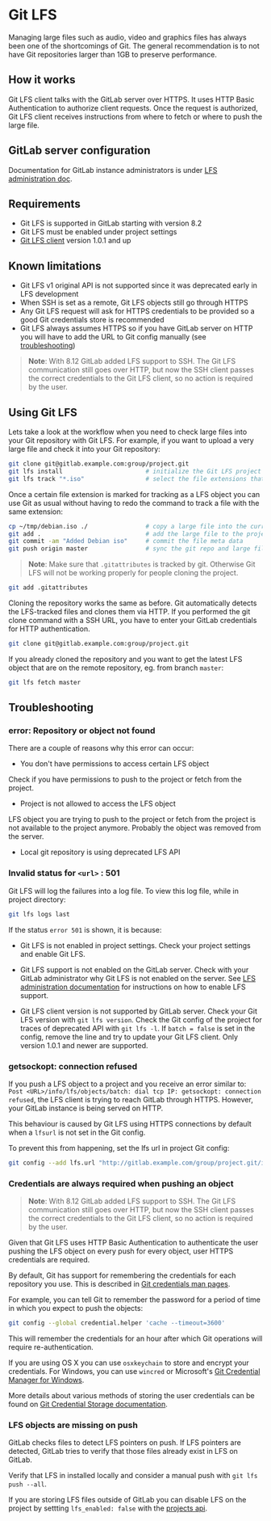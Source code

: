 # Git LFS

Managing large files such as audio, video and graphics files has always been one
of the shortcomings of Git. The general recommendation is to not have Git repositories
larger than 1GB to preserve performance.

## How it works

Git LFS client talks with the GitLab server over HTTPS. It uses HTTP Basic Authentication
to authorize client requests. Once the request is authorized, Git LFS client receives
instructions from where to fetch or where to push the large file.

## GitLab server configuration

Documentation for GitLab instance administrators is under [LFS administration doc](lfs_administration.md).

## Requirements

* Git LFS is supported in GitLab starting with version 8.2
* Git LFS must be enabled under project settings
* [Git LFS client](https://git-lfs.github.com) version 1.0.1 and up

## Known limitations

* Git LFS v1 original API is not supported since it was deprecated early in LFS
  development
* When SSH is set as a remote, Git LFS objects still go through HTTPS
* Any Git LFS request will ask for HTTPS credentials to be provided so a good Git
  credentials store is recommended
* Git LFS always assumes HTTPS so if you have GitLab server on HTTP you will have
  to add the URL to Git config manually (see [troubleshooting](#troubleshooting))
  
>**Note**: With 8.12 GitLab added LFS support to SSH. The Git LFS communication
 still goes over HTTP, but now the SSH client passes the correct credentials
 to the Git LFS client, so no action is required by the user.

## Using Git LFS

Lets take a look at the workflow when you need to check large files into your Git
repository with Git LFS. For example, if you want to upload a very large file and
check it into your Git repository:

```bash
git clone git@gitlab.example.com:group/project.git
git lfs install                       # initialize the Git LFS project
git lfs track "*.iso"                 # select the file extensions that you want to treat as large files
```

Once a certain file extension is marked for tracking as a LFS object you can use
Git as usual without having to redo the command to track a file with the same extension:

```bash
cp ~/tmp/debian.iso ./                # copy a large file into the current directory
git add .                             # add the large file to the project
git commit -am "Added Debian iso"     # commit the file meta data
git push origin master                # sync the git repo and large file to the GitLab server
```

>**Note**: Make sure that `.gitattributes` is tracked by git. Otherwise Git
 LFS will not be working properly for people cloning the project.
 ```bash
 git add .gitattributes
 ```

Cloning the repository works the same as before. Git automatically detects the
LFS-tracked files and clones them via HTTP. If you performed the git clone
command with a SSH URL, you have to enter your GitLab credentials for HTTP
authentication.

```bash
git clone git@gitlab.example.com:group/project.git
```

If you already cloned the repository and you want to get the latest LFS object
that are on the remote repository, eg. from branch `master`:

```bash
git lfs fetch master
```

## Troubleshooting

### error: Repository or object not found

There are a couple of reasons why this error can occur:

* You don't have permissions to access certain LFS object

Check if you have permissions to push to the project or fetch from the project.

* Project is not allowed to access the LFS object

LFS object you are trying to push to the project or fetch from the project is not
available to the project anymore. Probably the object was removed from the server.

* Local git repository is using deprecated LFS API

### Invalid status for `<url>` : 501

Git LFS will log the failures into a log file.
To view this log file, while in project directory:

```bash
git lfs logs last
```

If the status `error 501` is shown, it is because:

* Git LFS is not enabled in project settings. Check your project settings and
  enable Git LFS.

* Git LFS support is not enabled on the GitLab server. Check with your GitLab
  administrator why Git LFS is not enabled on the server. See
  [LFS administration documentation](lfs_administration.md) for instructions
  on how to enable LFS support.

* Git LFS client version is not supported by GitLab server. Check your Git LFS
  version with `git lfs version`. Check the Git config of the project for traces
  of deprecated API with `git lfs -l`. If `batch = false` is set in the config,
  remove the line and try to update your Git LFS client. Only version 1.0.1 and
  newer are supported.

### getsockopt: connection refused

If you push a LFS object to a project and you receive an error similar to:
`Post <URL>/info/lfs/objects/batch: dial tcp IP: getsockopt: connection refused`,
the LFS client is trying to reach GitLab through HTTPS. However, your GitLab
instance is being served on HTTP.

This behaviour is caused by Git LFS using HTTPS connections by default when a
`lfsurl` is not set in the Git config.

To prevent this from happening, set the lfs url in project Git config:

```bash
git config --add lfs.url "http://gitlab.example.com/group/project.git/info/lfs"
```

### Credentials are always required when pushing an object

>**Note**: With 8.12 GitLab added LFS support to SSH. The Git LFS communication
 still goes over HTTP, but now the SSH client passes the correct credentials
 to the Git LFS client, so no action is required by the user.

Given that Git LFS uses HTTP Basic Authentication to authenticate the user pushing
the LFS object on every push for every object, user HTTPS credentials are required.

By default, Git has support for remembering the credentials for each repository
you use. This is described in [Git credentials man pages](https://git-scm.com/docs/gitcredentials).

For example, you can tell Git to remember the password for a period of time in
which you expect to push the objects:

```bash
git config --global credential.helper 'cache --timeout=3600'
```

This will remember the credentials for an hour after which Git operations will
require re-authentication.

If you are using OS X you can use `osxkeychain` to store and encrypt your credentials.
For Windows, you can use `wincred` or Microsoft's [Git Credential Manager for Windows](https://github.com/Microsoft/Git-Credential-Manager-for-Windows/releases).

More details about various methods of storing the user credentials can be found
on [Git Credential Storage documentation](https://git-scm.com/book/en/v2/Git-Tools-Credential-Storage).

### LFS objects are missing on push

GitLab checks files to detect LFS pointers on push. If LFS pointers are detected, GitLab tries to verify that those files already exist in LFS on GitLab.

Verify that LFS in installed locally and consider a manual push with `git lfs push --all`.

If you are storing LFS files outside of GitLab you can disable LFS on the project by settting `lfs_enabled: false` with the [projects api](../../api/projects.md#edit-project).
